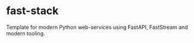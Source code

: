 # fast-stack
Template for modern Python web-services using FastAPI, FastStream and modern tooling. 
